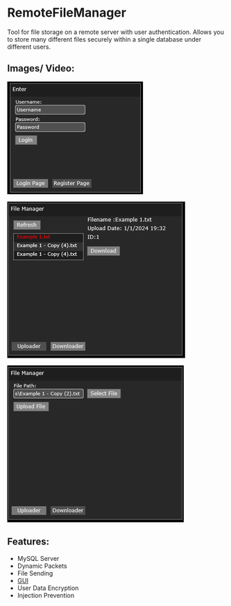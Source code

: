# RemoteFileManager
Tool for file storage on a remote server with user authentication. Allows you to store many different files securely within a single database under different users. 

## Images/ Video:

[![IMAGE ALT TEXT](./Images/3.png)](https://youtu.be/1ZW4xtxGGtY "Video")

[![IMAGE ALT TEXT](./Images/2.png)](https://youtu.be/1ZW4xtxGGtY "Video")

[![IMAGE ALT TEXT](./Images/1.png)](https://youtu.be/1ZW4xtxGGtY "Video")

## Features:
* MySQL Server
* Dynamic Packets
* File Sending
* [GUI](https://github.com/IntelSDM/GUI-Framework)
* User Data Encryption
* Injection Prevention
